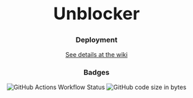 <div align='center'>
  <h1 style='font-size: 40px'>Unblocker</h1>
  <h3>Deployment</h3>
  <a href="https://github.com/epic-person-on/unblocker/wiki/Deployment"> See details at the wiki</a>
  <h3>Badges</h3>
  <img alt="GitHub Actions Workflow Status" src="https://img.shields.io/github/actions/workflow/status/epic-person-on/unblocker/test.yml"> <img alt="GitHub code size in bytes" src="https://img.shields.io/github/languages/code-size/UseInterstellar/Interstellar">
</div>
